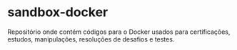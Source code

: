 # sandbox-docker
Repositório onde contém códigos para o Docker usados para certificações, estudos, manipulações, resoluções de desafios e testes.

